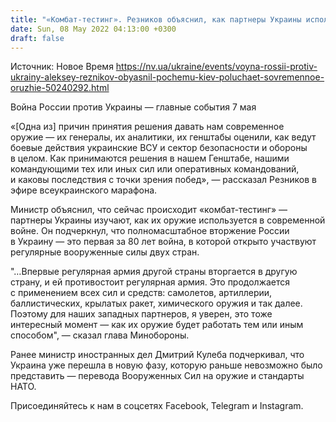 ```yaml
---
title: "«Комбат-тестинг». Резников объяснил, как партнеры Украины используют опыт бойцов ВСУ"
date: Sun, 08 May 2022 04:13:00 +0300
draft: false
---
```

Источник: Новое Время https://nv.ua/ukraine/events/voyna-rossii-protiv-ukrainy-aleksey-reznikov-obyasnil-pochemu-kiev-poluchaet-sovremennoe-oruzhie-50240292.html


Война России против Украины — главные события 7 мая

«[Одна из] причин принятия решения давать нам современное оружие — их генералы, их аналитики, их генштабы оценили, как ведут боевые действия украинские ВСУ и сектор безопасности и обороны в целом. Как принимаются решения в нашем Генштабе, нашими командующими тех или иных сил или оперативных командований, и каковы последствия с точки зрения побед», — рассказал Резников в эфире всеукраинского марафона.

Министр объяснил, что сейчас происходит «комбат-тестинг» — партнеры Украины изучают, как их оружие используется в современной войне. Он подчеркнул, что полномасштабное вторжение России в Украину — это первая за 80 лет война, в которой открыто участвуют регулярные вооруженные силы двух стран.

"…Впервые регулярная армия другой страны вторгается в другую страну, и ей противостоит регулярная армия. Это продолжается с применением всех сил и средств: самолетов, артиллерии, баллистических, крылатых ракет, химического оружия и так далее. Поэтому для наших западных партнеров, я уверен, это тоже интересный момент — как их оружие будет работать тем или иным способом", — сказал глава Минобороны.

Ранее министр иностранных дел Дмитрий Кулеба подчеркивал, что Украина уже перешла в новую фазу, которую раньше невозможно было представить — перевода Вооруженных Сил на оружие и стандарты НАТО.

Присоединяйтесь к нам в соцсетях Facebook, Telegram и Instagram.
